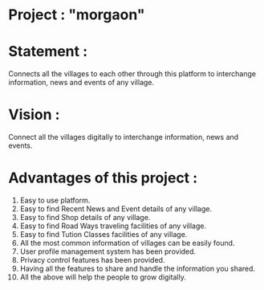 # Project : "morgaon"

# Statement :
  Connects all the villages to each other through this platform to interchange information, news and events of any village.

# Vision :
  Connect all the villages digitally to interchange information, news and events.
    
# Advantages of this project :
  1. Easy to use platform.
  2. Easy to find Recent News and Event details of any village.
  3. Easy to find Shop details of any village.
  4. Easy to find Road Ways traveling facilities of any village.
  5. Easy to find Tution Classes facilities of any village.
  6. All the most common information of villages can be easily found.
  7. User profile management system has been provided.
  8. Privacy control features has been provided.
  9. Having all the features to share and handle the information you shared.
  10. All the above will help the people to grow digitally. 
